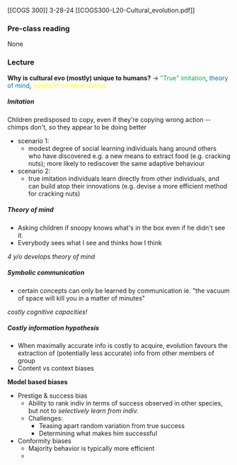 [[COGS 300]]
3-28-24
[[COGS300-L20-Cultural_evolution.pdf]]
### Pre-class reading
None
### Lecture

**Why is cultural evo (mostly) unique to humans?** → <span style="color:#00b050">"True" imitation</span>, <span style="color:#0070c0">theory of mind</span>, <span style="color:#ffff00">symbolic communication</span>

##### Imitation
Children predisposed to copy, even if they're copying wrong action -- chimps don't, so they appear to be doing better 
- scenario 1: 
	- modest degree of social learning individuals hang around others who have discovered e.g. a new means to extract food (e.g. cracking nuts); more likely to rediscover the same adaptive behaviour 
- scenario 2: 
	- true imitation individuals learn directly from other individuals, and can build atop their innovations (e.g. devise a more efficient method for cracking nuts)

##### Theory of mind
- Asking children if snoopy knows what's in the box even if he didn't see it. 
- Everybody sees what I see and thinks how I think

*4 y/o develops theory of mind*

##### Symbolic communication 
- certain concepts can only be learned by communication ie. "the vacuum of space will kill you in a matter of minutes" 

*costly cognitive capacities!*

##### Costly information hypothesis
- When maximally accurate info is costly to acquire, evolution favours the extraction of (potentially less accurate) info from other members of group 
- Content vs context biases

**Model based biases**
- Prestige & success bias 
	- Ability to rank indiv in terms of success observed in other species, but not to *selectively learn from indiv.*
	- Challenges: 
		- Teasing apart random variation from true success
		- Determining what makes him successful 
- Conformity biases
	- Majority behavior is typically more efficient
	- 

